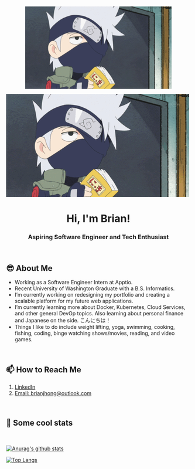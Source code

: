 <p align="center">
 <img width="400px" src="https://github.com/JhongHawan/JhongHawan/blob/master/img/gif/kakashiRead.gif" align="center" alt="KakashiRead" />
 
 ![vino map gif](https://github.com/JhongHawan/JhongHawan/blob/master/img/gif/kakashiRead.gif)
 
 <h1 align="center">Hi, I'm Brian!</h1>
 <h3 align="center">Aspiring Software Engineer and Tech Enthusiast</h3>
 <p align="center"</p>
</p>
<br>

<h2>😎 About Me</h2>

- Working as a Software Engineer Intern at Apptio. 
- Recent University of Washington Graduate with a B.S. Informatics. 
- I’m currently working on redesigning my portfolio and creating a scalable platform for my future web applications. 
- I’m currently learning more about Docker, Kubernetes, Cloud Services, and other general DevOp topics. Also learning about personal finance and Japanese on the side. こんにちは！
- Things I like to do include weight lifting, yoga, swimming, cooking, fishing, coding, binge watching shows/movies, reading, and video games.    

<br>
<p align="center">
   <h2>📫 How to Reach Me</h2>

   1. [LinkedIn](https://www.linkedin.com/in/brian-jhong/)
   2. [Email: brianjhong@outlook.com](mailto:brianjhong@outlook.com)
   
   <p align="center"</p>
</p>
<br>

<p align="center">
   <h2>👀 Some cool stats</h2>
   <br>

   [![Anurag's github stats](https://github-readme-stats.vercel.app/api?username=JhongHawan&count_private=true&show_icons=true&theme=tokyonight)](https://github.com/anuraghazra/github-readme-stats)

   [![Top Langs](https://github-readme-stats.vercel.app/api/top-langs/?username=JhongHawan&theme=tokyonight)](https://github.com/anuraghazra/github-readme-stats)

   <p align="center"</p>
</p>


<!--
**JhongHawan/JhongHawan** is a ✨ _special_ ✨ repository because its `README.md` (this file) appears on your GitHub profile.

Here are some ideas to get you started:

- 👯 I’m looking to collaborate on ...
- 🤔 I’m looking for help with ...
- 💬 Ask me about ...
- 😄 Pronouns: ...
- ⚡ Fun fact: ...
-->
